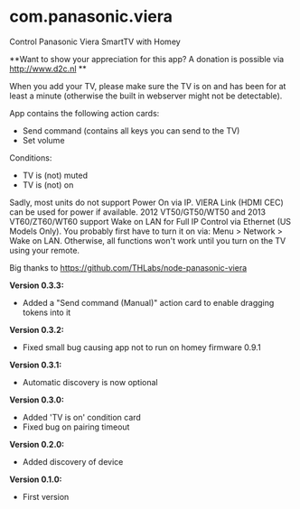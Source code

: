 # com.panasonic.viera
Control Panasonic Viera SmartTV with Homey

**Want to show your appreciation for this app? A donation is possible via http://www.d2c.nl **

When you add your TV, please make sure the TV is on and has been for at least a minute (otherwise the built in webserver might not be detectable).

App contains the following action cards:
- Send command (contains all keys you can send to the TV)
- Set volume

Conditions:
- TV is (not) muted
- TV is (not) on

Sadly, most units do not support Power On via IP. VIERA Link (HDMI CEC) can be used for power if available. 
2012 VT50/GT50/WT50 and 2013 VT60/ZT60/WT60 support Wake on LAN for Full IP Control via Ethernet (US Models Only). You probably first have to turn it on via: Menu > Network > Wake on LAN.
Otherwise, all functions won't work until you turn on the TV using your remote.

Big thanks to https://github.com/THLabs/node-panasonic-viera

**Version 0.3.3:**
- Added a "Send command (Manual)" action card to enable dragging tokens into it

**Version 0.3.2:**
- Fixed small bug causing app not to run on homey firmware 0.9.1

**Version 0.3.1:**
- Automatic discovery is now optional

**Version 0.3.0:**
- Added 'TV is on' condition card
- Fixed bug on pairing timeout

**Version 0.2.0:**
- Added discovery of device

**Version 0.1.0:**
- First version